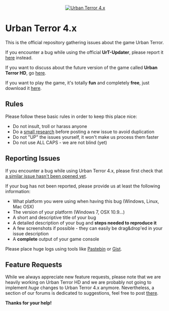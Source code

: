 <p align="center"><a href="http://www.urbanterror.info" title="Urban Terror official website" target="_blank"><img src="https://raw.githubusercontent.com/FrozenSand/UrbanTerror42/master/github_frozensand.jpg" alt="Urban Terror 4.x" title="Urban Terror 4.x" /></a></p>

Urban Terror 4.x
================

This is the official repository gathering issues about the game Urban Terror.

If you encounter a bug while using the official **UrT-Updater**, please report it [here](https://github.com/Barbatos/UrTUpdater) instead.

If you want to discuss about the future version of the game called **Urban Terror HD**, go [here](http://www.urbanterror.info/forums/forum/73-ue4-urban-terror-discussion/).

If you want to play the game, it's totally **fun** and completely **free**, just download it [here](http://www.urbanterror.info/downloads/).

Rules
----------------

Please follow these basic rules in order to keep this place nice:

- Do not insult, troll or harass anyone
- Do a [small research](https://github.com/FrozenSand/UrbanTerror4/issues?q=is%3Aissue+) before posting a new issue to avoid duplication
- Do not "UP" the issues yourself, it won't make us process them faster
- Do not use ALL CAPS - we are not blind (yet)


Reporting Issues
----------------

If you encounter a bug while using Urban Terror 4.x, please first check that [a similar issue hasn't been opened yet](https://github.com/FrozenSand/UrbanTerror4/issues).

If your bug has not been reported, please provide us at least the following information:

- What platform you were using when having this bug (Windows, Linux, Mac OSX)
- The version of your platform (Windows 7, OSX 10.9...)
- A short and descriptive title of your bug
- A detailed description of your bug and **steps needed to reproduce it**
- A few screenshots if possible - they can easily be drag&drop'ed in your issue description
- A **complete** output of your game console

Please place huge logs using tools like [Pastebin](http://pastebin.com) or [Gist](https://gist.github.com).

Feature Requests
----------------

While we always appreciate new feature requests, please note that we are heavily working on Urban Terror HD and we are probably not going to implement *huge* changes to Urban Terror 4.x anymore.
Nevertheless, a section of our forums is dedicated to suggestions, feel free to post [there](http://www.urbanterror.info/forums/forum/57-4x-suggestions/).


**Thanks for your help!**
